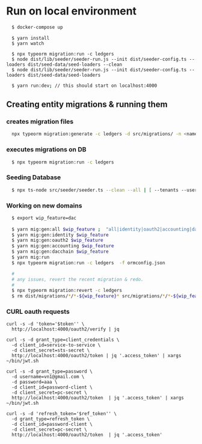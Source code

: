# Run on local environment

```bash
  $ docker-compose up
```
```
  $ yarn install
  $ yarn watch
```

```
  $ npx typeorm migration:run -c ledgers  
  $ node dist/lib/seeder/seeder-run.js --init dist/seeder-config.ts --loaders dist/seed-data/seed-loaders --clean
  $ node dist/lib/seeder/seeder-run.js --init dist/seeder-config.ts --loaders dist/seed-data/seed-loaders
```

```bash
  $ yarn run:dev; // this should start on localhost:4000
```


## Creating entity migrations & running them    
  
### creates migration files
```bash
  npx typeorm migration:generate -c ledgers -d src/migrations/ -n <name> 
```  
  
### executes migrations on DB
```bash
  $ npx typeorm migration:run -c ledgers
```

### Seeding Database
```bash
  $ npx ts-node src/seeder/seeder.ts --clean --all | [ --tenants --users --activity --dacchain ]
```  

### Working on new domains
```bash    
  $ export wip_feature=dac
  
  $ yarn mig:gen:all $wip_feature ;  "all|identity|oauth2|accounting|dacchain"
  $ yarn mig:gen:identity $wip_feature
  $ yarn mig:gen:oauth2 $wip_feature
  $ yarn mig:gen:accounting $wip_feature
  $ yarn mig:gen:dacchain $wip_feature
  $ yarn mig:run
  $ npx typeorm migration:run -c ledgers  -f ormconfig.json

  #
  # any issues, revert the recent migration & redo.
  #
  $ npx typeorm migration:revert -c ledgers
  $ rm dist/migrations/*/*-${wip_feature}* src/migrations/*/*-${wip_feature}*
```  

### CURL oauth requests
```
curl -s -d 'token='$token'' \
  http://localhost:4000/oauth2/verify | jq 

curl -s -d grant_type=client_credentials \
  -d client_id=service-to-service \
  -d client_secret=sts-secret \
  http://localhost:4000/oauth2/token | jq '.access_token' | xargs ~/bin/jwt.sh

curl -s -d grant_type=password \
  -d username=vn1@gmail.com \
  -d password=aaa \
  -d client_id=password-client \
  -d client_secret=pc-secret \
  http://localhost:4000/oauth2/token  | jq '.access_token' | xargs ~/bin/jwt.sh

curl -s -d 'refresh_token='$ref_token'' \
  -d grant_type=refresh_token \
  -d client_id=password-client \
  -d client_secret=pc-secret \
  http://localhost:4000/oauth2/token  | jq '.access_token' 
```